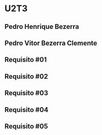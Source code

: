 # U2T3

## Pedro Henrique Bezerra 
## Pedro Vitor Bezerra Clemente

## Requisito #01

## Requisito #02

## Requisito #03

## Requisito #04

## Requisito #05
